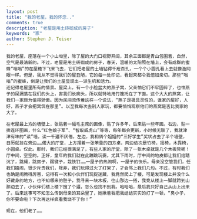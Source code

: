 ```yaml
---
layout: post
title: "我的老屋，我的怀念.."
comments: true
description: "老屋是用土砖砌成的房子"
keywords: "家"
author: Stephen J. Teiser
---
```


    我的老屋，座落在一个小山坳里，除了屋的大门口视野开阔，其余三面都是青山包围着，自然，空气是最清新的。不过，老屋是用土砖砌成的房子，春天，温暖的太阳照在墙上，会有成群的蜜蜂“嗡嗡”的在屋檐下飞来飞去，它们把老屋的土墙钻得千疮百孔，一个个小圆孔看上去就像渔网眼一样。但是，我从不觉得我们的屋丑陋，它的每一处印记，看起来都令我倍加亲切。那些“嗡嗡”的蜜蜂，倒是让我们的土屋显现出一派生机和活力。
    还记得老屋里所有的情景。屋梁上，有一个小脸盆大的燕子窝，父亲怕它们不牢固碎了，也怕燕子的屎漏落在我们的头上，害我们长瘌头，所以就特地用竹篾托在了下面。这个大大的燕窝，让我们一家颇为值得骄傲。因为民间流传着这样一个说法，“燕子是极具灵性的，谁家的屋好，人好，燕子才会把窝筑在那里”。以至我每次去别人家玩，都要悄悄观察他们的燕窝是否比我家的大了。

    在老屋最上方的墙壁上，张贴着一幅毛主席的画像，贴了许多年，后来贴一些年画。右边，贴一排连环图画，什么“红色娘子军”、“智取威虎山”等等，每年都会更新，小时候无聊了，我就津津有味的“读”墙，读一千遍不厌倦。左边，我和俩个姐姐的“三好学生”奖状占去了半个墙壁，日历就挂在旁边……偌大的厅堂，上方摆着一张笨重的四方桌，两边依次是竹椅，摇椅，木靠椅，小圆桌。仅此。那时，我们已经很满足了，有些人家的厅堂，除了一张木桌就是几个木板凳呢！厅中间，空空的。正好，童年的我们就在此蹦跳玩耍。尤其下雨时，厅中间的地皮都让我们给踏沉了，跳绳，跳房子，踢键子，栽铁钉……一屋子的热闹啊，一屋子的快乐。母亲没空管我们，任我们嬉闹，很少斥责我们，除非，我们玩得过火了打架了，才会骂上我们几句。不过，有时我们也确是闹腾得厉害，记得有一次和小伙伴们玩捉迷藏，我竟然爬上了楼，可是发现楼上并没什么好藏身的地方，也不知哪来的胆子，我寻来一块木板，往山那边一搭，我竟从楼上一脚就跨到山那边去了，小伙伴们楼上楼下搜了个遍，怎么也找不到我。哈哈哈，最后我只好自己从山上出来了。后来这事可不知怎么传到母亲的耳朵里了，她揪着我把我结结实实的打了一顿，“臭小子，你不要命啦？下次再这样疯看我饶不了你！”
       
    现在，他们老了……
